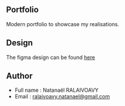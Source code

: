## Portfolio

Modern portfolio to showcase my realisations.


## Design

The figma design can be found [here](https://www.figma.com/design/oqLVlGw8tZti3OHt8sWbQj/Protfolio-remake?node-id=7-35&t=qkBjPCkBwrQWVdXY-1)

## Author
- Full name : Natanaël RALAIVOAVY
- Email : ralaivoavy.natanael@gmail.com
